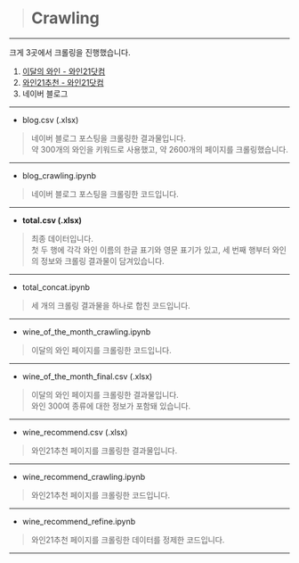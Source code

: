 > # Crawling
---
크게 3곳에서 크롤링을 진행했습니다.

1. [이달의 와인 - 와인21닷컴](https://www.wine21.com/13_search/monthly_list.html)
2. [와인21추천 - 와인21닷컴](https://www.wine21.com/13_search/recommend_list.html)
3. 네이버 블로그

---
* blog.csv (.xlsx)
> 네이버 블로그 포스팅을 크롤링한 결과물입니다.  
> 약 300개의 와인을 키워드로 사용했고, 약 2600개의 페이지를 크롤링했습니다.
---
* blog_crawling.ipynb
> 네이버 블로그 포스팅을 크롤링한 코드입니다.
---
* **total.csv (.xlsx)**
> 최종 데이터입니다.  
> 첫 두 행에 각각 와인 이름의 한글 표기와 영문 표기가 있고, 세 번째 행부터 와인의 정보와 크롤링 결과물이 담겨있습니다.
---
* total_concat.ipynb
> 세 개의 크롤링 결과물을 하나로 합친 코드입니다.
---
* wine_of_the_month_crawling.ipynb
> 이달의 와인 페이지를 크롤링한 코드입니다.
---
* wine_of_the_month_final.csv (.xlsx)
> 이달의 와인 페이지를 크롤링한 결과물입니다.  
> 와인 300여 종류에 대한 정보가 포함돼 있습니다.
---
* wine_recommend.csv (.xlsx)
> 와인21추천 페이지를 크롤링한 결과물입니다.
---
* wine_recommend_crawling.ipynb
> 와인21추천 페이지를 크롤링한 코드입니다.
---
* wine_recommend_refine.ipynb
> 와인21추천 페이지를 크롤링한 데이터를 정제한 코드입니다.
---